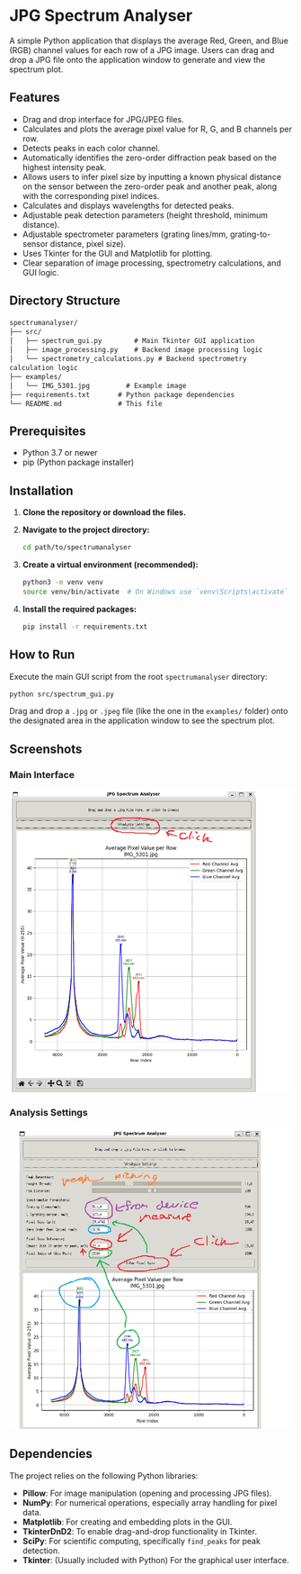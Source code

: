 # JPG Spectrum Analyser

A simple Python application that displays the average Red, Green, and Blue (RGB) channel values for each row of a JPG image. Users can drag and drop a JPG file onto the application window to generate and view the spectrum plot.

## Features

*   Drag and drop interface for JPG/JPEG files.
*   Calculates and plots the average pixel value for R, G, and B channels per row.
*   Detects peaks in each color channel.
*   Automatically identifies the zero-order diffraction peak based on the highest intensity peak.
*   Allows users to infer pixel size by inputting a known physical distance on the sensor between the zero-order peak and another peak, along with the corresponding pixel indices.
*   Calculates and displays wavelengths for detected peaks.
*   Adjustable peak detection parameters (height threshold, minimum distance).
*   Adjustable spectrometer parameters (grating lines/mm, grating-to-sensor distance, pixel size).
*   Uses Tkinter for the GUI and Matplotlib for plotting.
*   Clear separation of image processing, spectrometry calculations, and GUI logic.

## Directory Structure

```
spectrumanalyser/
├── src/
│   ├── spectrum_gui.py        # Main Tkinter GUI application
│   ├── image_processing.py    # Backend image processing logic
│   └── spectrometry_calculations.py # Backend spectrometry calculation logic
├── examples/
│   └── IMG_5301.jpg         # Example image
├── requirements.txt       # Python package dependencies
└── README.md              # This file
```

## Prerequisites

*   Python 3.7 or newer
*   pip (Python package installer)

## Installation

1.  **Clone the repository or download the files.**

2.  **Navigate to the project directory:**
    ```bash
    cd path/to/spectrumanalyser
    ```

3.  **Create a virtual environment (recommended):**
    ```bash
    python3 -m venv venv
    source venv/bin/activate  # On Windows use `venv\Scripts\activate`
    ```

4.  **Install the required packages:**
    ```bash
    pip install -r requirements.txt
    ```

## How to Run

Execute the main GUI script from the root `spectrumanalyser` directory:

```bash
python src/spectrum_gui.py
```

Drag and drop a `.jpg` or `.jpeg` file (like the one in the `examples/` folder) onto the designated area in the application window to see the spectrum plot.

## Screenshots

### Main Interface
![Main Interface](screenshots/interface_demo.png)

### Analysis Settings
![Settings Panel](screenshots/settings_demo.png)

## Dependencies

The project relies on the following Python libraries:

*   **Pillow**: For image manipulation (opening and processing JPG files).
*   **NumPy**: For numerical operations, especially array handling for pixel data.
*   **Matplotlib**: For creating and embedding plots in the GUI.
*   **TkinterDnD2**: To enable drag-and-drop functionality in Tkinter.
*   **SciPy**: For scientific computing, specifically `find_peaks` for peak detection.
*   **Tkinter**: (Usually included with Python) For the graphical user interface.
